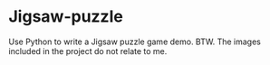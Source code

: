 # Jigsaw-puzzle
Use Python to write a Jigsaw puzzle game demo.
BTW. The images included in the project do not relate to me.
